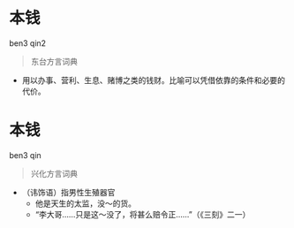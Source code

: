 # 本钱
ben3 qin2
> 东台方言词典
- 用以办事、营利、生息、赌博之类的钱财。比喻可以凭借依靠的条件和必要的代价。

# 本钱
ben3 qin
> 兴化方言词典
- （讳饰语）指男性生殖器官
  - 他是天生的太监，没～的货。
  - “李大哥……只是这～没了，将甚么赔令正……”（《三刻》二一）

